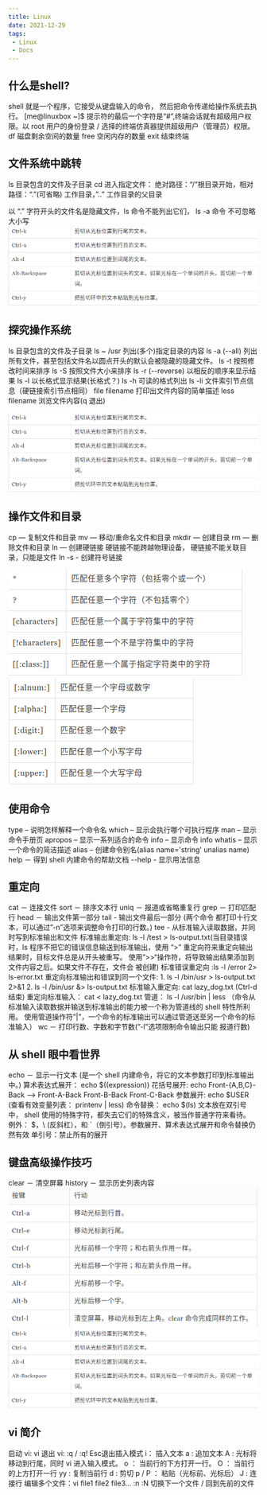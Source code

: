 ```yaml
---
title: Linux
date: 2021-12-29
tags:
 - Linux
 - Docs
---
```


## 什么是shell?

shell 就是一个程序，它接受从键盘输入的命令， 然后把命令传递给操作系统去执行。
[me@linuxbox ~]$
提示符的最后一个字符是“#”,终端会话就有超级用户权限。以 root 用户的身份登录 / 选择的终端仿真器提供超级用户（管理员）权限。
df   磁盘剩余空间的数量
free 空闲内存的数量
exit 结束终端

## 文件系统中跳转

ls 目录包含的文件及子目录
cd 进入指定文件： 绝对路径：“/”根目录开始，相对路径：“.”(可省略) 工作目录，”..” 工作目录的父目录

以 “.” 字符开头的文件名是隐藏文件，ls 命令不能列出它们，  ls -a 命令
不可忽略大小写
<img src='./imgs/linux-1.png' />

## 探究操作系统

ls 目录包含的文件及子目录
ls ~ /usr  列出(多个)指定目录的内容
ls -a (--all) 列出所有文件，甚至包括文件名以圆点开头的默认会被隐藏的隐藏文件。
ls -t 按照修改时间来排序
ls -S 按照文件大小来排序
ls -r (--reverse) 以相反的顺序来显示结果
ls -l 以长格式显示结果(长格式？)
ls -h 可读的格式列出
ls -li 文件索引节点信息（硬链接索引节点相同）
file filename 打印出文件内容的简单描述
less filename 浏览文件内容(q 退出)

<img src='./imgs/linux-2.png' />

## 操作文件和目录

cp — 复制文件和目录
mv — 移动/重命名文件和目录
mkdir — 创建目录
rm — 删除文件和目录
ln — 创建硬链接 硬链接不能跨越物理设备， 硬链接不能关联目录，只能是文件
ln -s - 创建符号链接

<img src='./imgs/linux-3.png' />
<img src='./imgs/linux-4.png' />

## 使用命令

type – 说明怎样解释一个命令名
which – 显示会执行哪个可执行程序
man – 显示命令手册页
apropos – 显示一系列适合的命令
info – 显示命令 info
whatis – 显示一个命令的简洁描述
alias – 创建命令别名(alias name='string' unalias name)
help － 得到 shell 内建命令的帮助文档
--help - 显示用法信息

## 重定向

cat － 连接文件
sort － 排序文本行
uniq － 报道或省略重复行
grep － 打印匹配行
head － 输出文件第一部分 tail - 输出文件最后一部分 (两个命令 都打印十行文本，可以通过”-n”选项来调整命令打印的行数。)
tee - 从标准输入读取数据，并同时写到标准输出和文件
标准输出重定向: ls -l /test > ls-output.txt(当目录错误时，ls 程序不把它的错误信息输送到标准输出，使用 “>” 重定向符来重定向输出结果时，目标文件总是从开头被重写。
使用”>>“操作符，将导致输出结果添加到文件内容之后。如果文件不存在，文件会 被创建)
标准错误重定向 :ls -l /error 2> ls-error.txt
重定向标准输出和错误到同一个文件: 1. ls -l /bin/usr > ls-output.txt 2>&1 2. ls -l /bin/usr &> ls-output.txt
标准输入重定向: cat lazy_dog.txt (Ctrl-d结束)  重定向标准输入： cat < lazy_dog.txt
管道： ls -l /usr/bin | less （命令从标准输入读取数据并输送到标准输出的能力被一个称为管道线的 shell 特性所利用。
使用管道操作符”|”，一个命令的标准输出可以通过管道送至另一个命令的标准输入）
 wc － 打印行数、字数和字节数(”-l”选项限制命令输出只能 报道行数)

## 从 shell 眼中看世界

echo － 显示一行文本 (是一个 shell 内建命令，将它的文本参数打印到标准输出中。)
算术表达式展开： echo $((expression))
花括号展开: echo Front-{A,B,C}-Back   --> Front-A-Back Front-B-Back Front-C-Back
参数展开: echo $USER   (查看有效变量列表： printenv | less)
命令替换： echo $(ls)
文本放在双引号中， shell 使用的特殊字符，都失去它们的特殊含义，被当作普通字符来看待。 例外： $，\ (反斜杠），和 `（倒引号）。参数展开、算术表达式展开和命令替换仍然有效
单引号：禁止所有的展开

## 键盘高级操作技巧

clear － 清空屏幕
history － 显示历史列表内容
<img src='./imgs/linux-5.png' />
<img src='./imgs/linux-6.png' />

## vi 简介

启动 vi: vi
退出 vi: :q  /  :q!
Esc退出插入模式
i： 插入文本
a : 追加文本
A : 光标将移动到行尾，同时 vi 进入输入模式。
o ： 当前行的下方打开一行。
O ： 当前行的上方打开一行
yy : 复制当前行
d : 剪切
p / P ： 粘贴（光标前、光标后）
J : 连接行
编辑多个文件：vi file1 file2 file3...
:n :N  切换下一个文件 / 回到先前的文件
